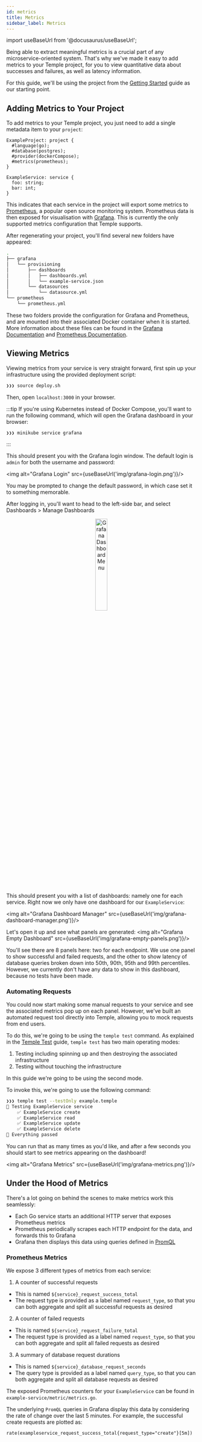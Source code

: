 ```yaml
---
id: metrics
title: Metrics
sidebar_label: Metrics
---
```

import useBaseUrl from '@docusaurus/useBaseUrl';

Being able to extract meaningful metrics is a crucial part of any microservice-oriented system.
That's why we've made it easy to add metrics to your Temple project, for you to view quantitative data about successes and failures, as well as latency information.

For this guide, we'll be using the project from the [Getting Started](../getting-started) guide as our starting point.

## Adding Metrics to Your Project
To add metrics to your Temple project, you just need to add a single metadata item to your `project`:

```templefile {5}
ExampleProject: project {
  #language(go);
  #database(postgres);
  #provider(dockerCompose);
  #metrics(prometheus);
}

ExampleService: service {
  foo: string;
  bar: int;
}
```

This indicates that each service in the project will export some metrics to [Prometheus](https://prometheus.io), a popular open source monitoring system.
Prometheus data is then exposed for visualisation with [Grafana](https://grafana.com/grafana/).
This is currently the only supported metrics configuration that Temple supports.

After regenerating your project, you'll find several new folders have appeared:

```bash
.
├── grafana
│   └── provisioning
│       ├── dashboards
│       │   ├── dashboards.yml
│       │   └── example-service.json
│       └── datasources
│           └── datasource.yml
└── prometheus
    └── prometheus.yml
```

These two folders provide the configuration for Grafana and Prometheus, and are mounted into their associated Docker container when it is started.
More information about these files can be found in the [Grafana Documentation](https://grafana.com/docs/grafana/latest/reference/dashboard/) and [Prometheus Documentation](https://prometheus.io/docs/prometheus/latest/configuration/configuration/).

## Viewing Metrics
Viewing metrics from your service is very straight forward, first spin up your infrastructure using the provided deployment script:

```bash
❯❯❯ source deploy.sh
```

Then, open `localhost:3000` in your browser.

:::tip
If you're using Kubernetes instead of Docker Compose, you'll want to run the following command, which will open the Grafana dashboard in your browser:

```
❯❯❯ minikube service grafana 
```
:::

This should present you with the Grafana login window.
The default login is `admin` for both the username and password:

<img alt="Grafana Login" src={useBaseUrl('img/grafana-login.png')}/>

You may be prompted to change the default password, in which case set it to something memorable.

After logging in, you'll want to head to the left-side bar, and select Dashboards > Manage Dashboards

<p align="center">
<img alt="Grafana Dashboard Menu" src={useBaseUrl('img/grafana-dashboard-menu.png')} width="25%"/>
</p>

This should present you with a list of dashboards: namely one for each service. 
Right now we only have one dashboard for our `ExampleService`:

<img alt="Grafana Dashboard Manager" src={useBaseUrl('img/grafana-dashboard-manager.png')}/>

Let's open it up and see what panels are generated:
<img alt="Grafana Empty Dashboard" src={useBaseUrl('img/grafana-empty-panels.png')}/>

You'll see there are 8 panels here: two for each endpoint.
We use one panel to show successful and failed requests, and the other to show latency of database queries broken down into 50th, 90th, 95th and 99th percentiles.
However, we currently don't have any data to show in this dashboard, because no tests have been made. 

### Automating Requests
You could now start making some manual requests to your service and see the associated metrics pop up on each panel.
However, we've built an automated request tool directly into Temple, allowing you to mock requests from end users.

To do this, we're going to be using the `temple test` command.
As explained in the [Temple Test](temple-test) guide, `temple test` has two main operating modes: 

1. Testing including spinning up and then destroying the associated infrastructure
2. Testing without touching the infrastructure

In this guide we're going to be using the second mode.

To invoke this, we're going to use the following command:

```bash
❯❯❯ temple test --testOnly example.temple
🧪 Testing ExampleService service
    ✅ ExampleService create
    ✅ ExampleService read
    ✅ ExampleService update
    ✅ ExampleService delete
🎉 Everything passed
```
You can run that as many times as you'd like, and after a few seconds you should start to see metrics appearing on the dashboard!

<img alt="Grafana Metrics" src={useBaseUrl('img/grafana-metrics.png')}/>

## Under the Hood of Metrics
There's a lot going on behind the scenes to make metrics work this seamlessly:
- Each Go service starts an additional HTTP server that exposes Prometheus metrics
- Prometheus periodically scrapes each HTTP endpoint for the data, and forwards this to Grafana
- Grafana then displays this data using queries defined in [PromQL](https://prometheus.io/docs/prometheus/latest/querying/basics/)


### Prometheus Metrics
We expose 3 different types of metrics from each service:

1. A counter of successful requests
  - This is named `${service}_request_success_total`
  - The request type is provided as a label named `request_type`, so that you can both aggregate and split all successful requests as desired

2. A counter of failed requests
  - This is named `${service}_request_failure_total`
  - The request type is provided as a label named `request_type`, so that you can both aggregate and split all failed requests as desired

3. A summary of database request durations
  - This is named `${service}_database_request_seconds`
  - The query type is provided as a label named `query_type`, so that you can both aggregate and split all database requests as desired

The exposed Prometheus counters for your `ExampleService` can be found in `example-service/metric/metrics.go`.

The underlying `PromQL` queries in Grafana display this data by considering the rate of change over the last 5 minutes.
For example, the successful create requests are plotted as:

```promql
rate(exampleservice_request_success_total{request_type="create"}[5m])
```
